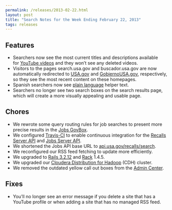 ```yaml
---
permalink: /releases/2013-02-22.html
layout: post
title: "Search Notes for the Week Ending February 22, 2013"
tags: releases
---
```

<p><h2>Features</h2>
<ul><li><span>Searchers now see the most current titles and descriptions available for <a href="/blog/how-to-add-your-social-media-to-our-index.html">YouTube videos</a> and they won’t see any deleted videos.</span></li>
<li><span><span>Visitors to the pages search.usa.gov and buscador.usa.gov are now automatically redirected to <a href="http://www.usa.gov/">USA.gov</a> and <a href="http://www.usa.gov/gobiernousa/">GobiernoUSA.gov</a>, respectively, so they see the most recent content on these homepages.</span></span></li>
<li><span>Spanish searchers now see <a href="http://www.plainlanguage.gov/">plain language</a> helper text.</span></li>
<li><span>Searchers no longer see two search boxes on the search results page, which will create a more visually appealing and usable page.</span></li>
</ul><h2>Chores</h2>
<ul><li>We rewrote some query routing rules for job searches to present more precise results in the <a href="/manual/govbox-jobs.html">Jobs GovBox</a>.</li>
<li>We configured <a href="https://travis-ci.org/">Travis-CI</a> to enable continuous integration for the <a href="https://github.com/GSA-OCSIT/recalls_api">Recalls Server API</a> and <a href="https://github.com/GSA-OCSIT/jobs_api">Jobs Server API</a>.</li>
<li>We shortened the Jobs API base URL to <a href="http://api.usa.gov/recalls/search">api.usa.gov/recalls/search</a>.</li>
<li><span>We reconfigured our RSS feed fetching to update more efficiently. </span></li>
<li>We upgraded to <a href="http://weblog.rubyonrails.org/2013/2/11/SEC-ANN-Rails-3-2-12-3-1-11-and-2-3-17-have-been-released/"><span>Rails 3.2.12</span></a> and <a href="http://rubygems.org/gems/rack">Rack</a> 1.4.5.</li>
<li><span>We upgraded our </span><a href="http://www.cloudera.com/content/cloudera/en/products/cdh.html">Cloudera Distribution for Hadoop</a><span> (CDH) cluster.</span></li>
<li><span>We removed the outdated yellow call out boxes from the <a href="http://search.usa.gov/affiliates/home">Admin Center</a>.</span></li>
</ul><h2>Fixes</h2>
<ul><li><span>You’ll no longer see an error message if you delete a site that has a YouTube profile or when adding a site that has no managed RSS feed.</span></li>
</ul></p>
